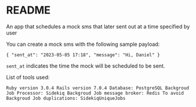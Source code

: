 # README

An app that schedules a mock sms that later sent out at a time specified by user

You can create a mock sms with the following sample payload:

`{
    "sent_at": "2023-05-05 17:18",
    "message": "Hi, Daniel"
}
`

`sent_at` indicates the time the mock will be scheduled to be sent.

List of tools used:

`Ruby version 3.0.4
Rails version 7.0.4
Database: PostgreSQL
Backgroud Job Processor: Sidekiq
Backgroud Job message broker: Redis
To avoid Backgroud Job duplications: SidekiqUniqueJobs`
